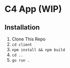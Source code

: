# C4 App (WIP)

## Installation

1. Clone This Repo
2. `cd client`
3. `npm install && npm build`
4. `cd ..`
5. `go run .`
